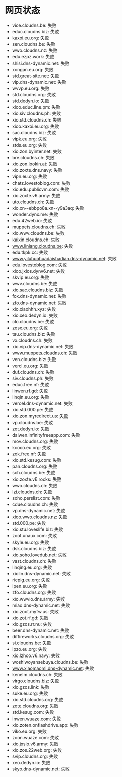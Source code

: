 # 网页状态
- vice.cloudns.be: 失败
- educ.cloudns.biz: 失败
- kaxoi.eu.org: 失败
- sen.cloudns.be: 失败
- wwo.cloudns.nz: 失败
- edu.ezpz.work: 失败
- shisi.dns-dynamic.net: 失败
- xongan.eu.org: 失败
- std.great-site.net: 失败
- vip.dns-dynamic.net: 失败
- wvvp.eu.org: 失败
- std.cloudns.org: 失败
- std.dedyn.io: 失败
- xioo.educ.line.pm: 失败
- xio.siv.cloudns.ph: 失败
- xio.std.cloudns.ch: 失败
- xioo.kaxoi.eu.org: 失败
- sac.cloudns.biz: 失败
- vipk.eu.org: 失败
- stds.eu.org: 失败
- xio.zon.byinter.net: 失败
- bre.cloudns.ch: 失败
- xio.zon.lookin.at: 失败
- xio.zoxte.dns.navy: 失败
- vipn.eu.org: 失败
- chatz.lovestoblog.com: 失败
- xio.edu.publicvm.com: 失败
- xio.zoxte.v6.army: 失败
- uto.cloudns.ch: 失败
- xio.xn--ebbpo8a.xn--y9a3aq: 失败
- wonder.dynx.me: 失败
- edu.42web.io: 失败
- muppets.cloudns.ch: 失败
- xio.wwv.cloudns.be: 失败
- kaixin.cloudns.ch: 失败
- www.liniang.cloudns.be: 失败
- edu.tkpk.cc: 失败
- www.yiluhuohuadaishadian.dns-dynamic.net: 失败
- edu.lovestoblog.com: 失败
- xioo.jxios.dynv6.net: 失败
- skvip.eu.org: 失败
- wwv.cloudns.be: 失败
- xio.sac.cloudns.biz: 失败
- fox.dns-dynamic.net: 失败
- zfo.dns-dynamic.net: 失败
- xio.xiaohhh.xyz: 失败
- xio.xeo.dedyn.io: 失败
- clo.cloudns.be: 失败
- zosx.eu.org: 失败
- tau.cloudns.biz: 失败
- vx.cloudns.ch: 失败
- xio.vip.dns-dynamic.net: 失败
- www.muppets.cloudns.ch: 失败
- ven.cloudns.biz: 失败
- vercl.eu.org: 失败
- duf.cloudns.ch: 失败
- siv.cloudns.ph: 失败
- educ.free.nf: 失败
- linwen.rf.gd: 失败
- linqin.eu.org: 失败
- vercel.dns-dynamic.net: 失败
- xio.std.000.pe: 失败
- xio.zon.myredirect.us: 失败
- vp.cloudns.be: 失败
- zot.dedyn.io: 失败
- daiwen.infinityfreeapp.com: 失败
- mov.cloudns.org: 失败
- kcoco.eu.org: 失败
- zok.free.nf: 失败
- xio.std.kesug.com: 失败
- pan.cloudns.org: 失败
- sch.cloudns.be: 失败
- xio.zoxte.v6.rocks: 失败
- wwo.cloudns.ch: 失败
- lzi.cloudns.ch: 失败
- soho.perslist.com: 失败
- cdue.cloudns.ch: 失败
- vp.dns-dynamic.net: 失败
- xioo.wwo.cloudns.nz: 失败
- std.000.pe: 失败
- xio.stu.loveslife.biz: 失败
- zoot.unaux.com: 失败
- skyle.eu.org: 失败
- dsk.cloudns.biz: 失败
- xio.soho.lovedub.net: 失败
- vast.cloudns.ch: 失败
- linqing.eu.org: 失败
- xiolin.dns-dynamic.net: 失败
- ricpig.eu.org: 失败
- ipen.eu.org: 失败
- zfo.cloudns.org: 失败
- xio.wwvio.dns.army: 失败
- miao.dns-dynamic.net: 失败
- xio.zoot.myfw.us: 失败
- xio.zot.rf.gd: 失败
- xio.gzos.rr.nu: 失败
- beer.dns-dynamic.net: 失败
- diffireworks.cloudns.org: 失败
- si.cloudns.be: 失败
- ipzo.eu.org: 失败
- xio.lzhoo.v6.navy: 失败
- woshiwoyansebuya.cloudns.be: 失败
- www.xiaomaomi.dns-dynamic.net: 失败
- kenelm.cloudns.ch: 失败
- virgo.cloudns.biz: 失败
- xio.gzos.link: 失败
- suke.eu.org: 失败
- xio.std.cloudns.org: 失败
- zote.cloudns.org: 失败
- std.kesug.com: 失败
- inwen.wuaze.com: 失败
- xio.zoten.onflashdrive.app: 失败
- viko.eu.org: 失败
- zoon.wuaze.com: 失败
- xio.jxsio.v6.army: 失败
- xio.zos.22web.org: 失败
- svip.cloudns.org: 失败
- xeo.dedyn.io: 失败
- skyo.dns-dynamic.net: 失败
